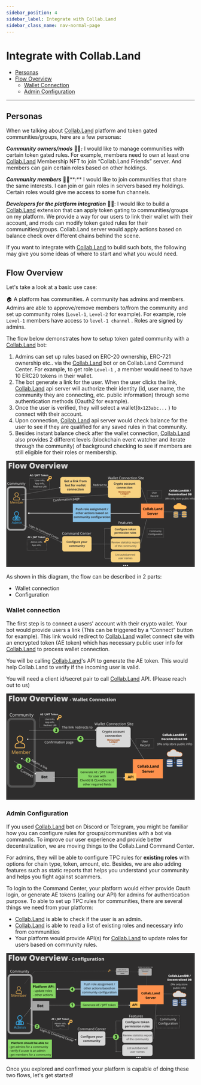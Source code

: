 ```yaml
---
sidebar_position: 4
sidebar_label: Integrate with Collab.Land
sidebar_class_name: nav-normal-page
---
```


# Integrate with Collab.Land

- [Personas](#personas)
- [Flow Overview](#flow-overview)
  - [Wallet Connection](#wallet-connection)
  - [Admin Configuration](#admin-configuration)

---

## Personas

When we talking about [Collab.Land](http://Collab.Land) platform and token gated communities/groups, here are a few personas:

**_Community owners/mods_** 👩‍🏫**_:_** I would like to manage communities with certain token gated rules. For example, members need to own at least one [Collab.Land](http://Collab.Land) Membership NFT to join “Collab.Land Friends” server. And members can gain certain roles based on other holdings.

**_Community members_** 🙋‍♀️**_:_** I would like to join communities that share the same interests. I can join or gain roles in servers based my holdings. Certain roles would give me access to some fun channels.

**_Developers for the platform integration_** 🧑‍💻: I would like to build a [Collab.Land](http://Collab.Land) extension that can apply token gating to communities/groups on my platform. We provide a way for our users to link their wallet with their account, and mods can modify token gated rules for their communities/groups. Collab.Land server would apply actions based on balance check over different chains behind the scene.

If you want to integrate with [Collab.Land](http://Collab.Land) to build such bots, the following may give you some ideas of where to start and what you would need.

## Flow Overview

Let's take a look at a basic use case:

🏠 A platform has communities. A community has admins and members. Admins are able to approve/remove members to/from the community and set up community roles (`Level-1`, `Level-2` for example). For example, role `Level-1` members have access to `level-1 channel` . Roles are signed by admins.

The flow below demonstrates how to setup token gated community with a [Collab.Land](http://Collab.Land) bot:

1. Admins can set up rules based on ERC-20 ownership, ERC-721 ownership etc.. via the [Collab.Land](http://Collab.Land) bot or on Collab.Land Command Center. For example, to get role `Level-1` , a member would need to have 10 ERC20 tokens in their wallet.
2. The bot generate a link for the user. When the user clicks the link, [Collab.Land](http://Collab.Land) api server will authorize their identity (id, user name, the community they are connecting, etc. public information) through some authentication methods (Oauth2 for example).
3. Once the user is verified, they will select a wallet(`0x123abc...` ) to connect with their account.
4. Upon connection, [Collab.Land](http://Collab.Land) api server would check balance for the user to see if they are qualified for any saved rules in that community.
5. Besides instant balance check after the wallet connection, [Collab.Land](http://Collab.Land) also provides 2 different levels (blockchain event watcher and iterate through the community) of background checking to see if members are still eligible for their roles or membership.

![flow overview](./images/flow-overview.png)

As shown in this diagram, the flow can be described in 2 parts:

- Wallet connection
- Configuration

### Wallet connection

The first step is to connect a users' account with their crypto wallet. Your bot would provide users a link (This can be triggered by a “Connect” button for example). This link would redirect to [Collab.Land](http://Collab.Land) wallet connect site with an encrypted token (AE token) which has necessary public user info for [Collab.Land](http://Collab.Land) to process wallet connection.

You will be calling [Collab.Land](http://Collab.Land)'s API to generate the AE token. This would help Collab.Land to verify if the incoming user is valid.

You will need a client id/secret pair to call [Collab.Land](http://Collab.Land) API. (Please reach out to us)

![wallet connection](./images/wallet-connection-flow.png)

### Admin Configuration

If you used [Collab.Land](http://Collab.Land) bot on Discord or Telegram, you might be familiar how you can configure rules for groups/communities with a bot via commands. To improve our user experience and provide better decentralization, we are moving things to the Collab.Land Command Center.

For admins, they will be able to configure TPC rules for **existing roles** with options for chain type, token, amount, etc. Besides, we are also adding features such as static reports that helps you understand your community and helps you fight against scammers.

To login to the Command Center, your platform would either provide Oauth login, or generate AE tokens (calling our API) for admins for authentication purpose. To able to set up TPC rules for communities, there are several things we need from your platform:

- [Collab.Land](http://Collab.Land) is able to check if the user is an admin.
- [Collab.Land](http://Collab.Land) is able to read a list of existing roles and necessary info from communities
- Your platform would provide API(s) for [Collab.Land](http://Collab.Land) to update roles for users based on community rules.

![User.png](./images/config-flow.png)

Once you explored and confirmed your platform is capable of doing these two flows, let's get started!
